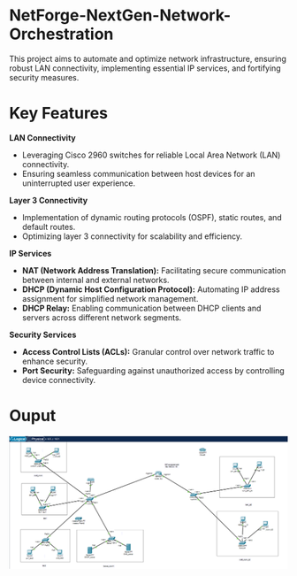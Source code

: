 # NetForge-NextGen-Network-Orchestration
This project aims to automate and optimize network infrastructure, ensuring robust LAN connectivity, implementing essential IP services, and fortifying security measures.

# Key Features

**LAN Connectivity**
- Leveraging Cisco 2960 switches for reliable Local Area Network (LAN) connectivity.
- Ensuring seamless communication between host devices for an uninterrupted user experience.

**Layer 3 Connectivity**
- Implementation of dynamic routing protocols (OSPF), static routes, and default routes.
- Optimizing layer 3 connectivity for scalability and efficiency.

**IP Services**
- **NAT (Network Address Translation):** Facilitating secure communication between internal and external networks.
- **DHCP (Dynamic Host Configuration Protocol):** Automating IP address assignment for simplified network management.
- **DHCP Relay:** Enabling communication between DHCP clients and servers across different network segments.

**Security Services**
- **Access Control Lists (ACLs):** Granular control over network traffic to enhance security.
- **Port Security:** Safeguarding against unauthorized access by controlling device connectivity.

# Ouput

![Network Topology image](/campus_network.png)

